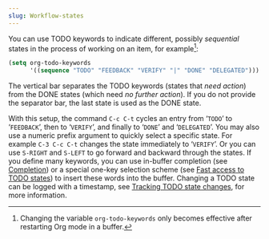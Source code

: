 ```yaml
---
slug: Workflow-states
---
```


You can use TODO keywords to indicate different, possibly *sequential* states in the process of working on an item, for example[^1]:

```lisp
(setq org-todo-keywords
      '((sequence "TODO" "FEEDBACK" "VERIFY" "|" "DONE" "DELEGATED")))
```

The vertical bar separates the TODO keywords (states that *need action*) from the DONE states (which need *no further action*). If you do not provide the separator bar, the last state is used as the DONE state.

With this setup, the command `C-c C-t` cycles an entry from ‘`TODO`’ to ‘`FEEDBACK`’, then to ‘`VERIFY`’, and finally to ‘`DONE`’ and ‘`DELEGATED`’. You may also use a numeric prefix argument to quickly select a specific state. For example `C-3 C-c C-t` changes the state immediately to ‘`VERIFY`’. Or you can use `S-RIGHT` and `S-LEFT` to go forward and backward through the states. If you define many keywords, you can use in-buffer completion (see [Completion](Completion)) or a special one-key selection scheme (see [Fast access to TODO states](Fast-access-to-TODO-states)) to insert these words into the buffer. Changing a TODO state can be logged with a timestamp, see [Tracking TODO state changes](Tracking-TODO-state-changes), for more information.

[^1]: Changing the variable `org-todo-keywords` only becomes effective after restarting Org mode in a buffer.
